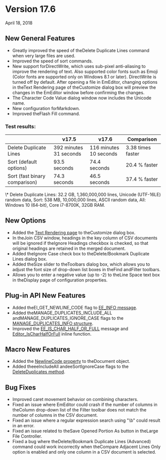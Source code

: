 # Version 17.6

April 18, 2018

## New General Features

- Greatly improved the speed of theDelete Duplicate Lines command when very large files are used.
- Improved the speed of sort commands.
- New support forDirectWrite, which uses sub-pixel anti-aliasing to improve the rendering of text. Also supported color fonts such as Emoji (Color fonts are supported only on Windows 8.1 or later). DirectWrite is turned off by default. After opening a file in EmEditor, changing options in theText Rendering page of theCustomize dialog box will preview the changes in the EmEditor window before confirming the changes.
- The Character Code Value dialog window now includes the Unicode name.
- New configuration forMarkdown.
- Improved theFlash Fill command.

### Test results:

|  | v17.5 | v17.6 | Comparison |
| --- | --- | --- | --- |
| Delete Duplicate Lines | 392 minutes 31 seconds | 116 minutes 10 seconds | 3.38 times faster |
| Sort (default options) | 93.5 seconds | 74.4 seconds | 20.4 % faster |
| Sort (fast binary comparison) | 74.3 seconds | 46.5 seconds | 37.4 % faster |

\\* Delete Duplicate Lines: 32.2 GB, 1,360,000,000 lines, Unicode (UTF-16LE) random data, Sort: 538 MB, 10,000,000 lines, ASCII random data, All: Windows 10 (64-bit), Core i7-8700K, 32GB RAM.

## New Options

- Added the [Text Rendering page](../dlg/customize/text_rendering/index) to theCustomize dialog box.
- In theJoin CSV window, headings in the key column of CSV documents will be ignored if theIgnore Headings checkbox is checked, so that original headings are retained in the merged document.
- Added theIgnore Case check box to theDelete/Bookmark Duplicate Lines dialog box.
- Added theSize slider to theToolbars dialog box, which allows you to adjust the font size of drop-down list boxes in theFind andFilter toolbars.
- Allows you to enter a negative value (up to -2) to theLine Space text box in theDisplay page of configuration properties.

## Plug-in API New Features

- Added theEI\_GET\_NEWLINE\_CODE flag to [EE\_INFO message](../plugin/message/ee_info).
- Added theMANAGE\_DUPLICATES\_INCLUDE\_ALL andMANAGE\_DUPLICATES\_IGNORE\_CASE flags to the [MANAGE\_DUPLICATES\_INFO structure](../plugin/structure/manage_duplicates_info).
- Improved the
[EE\_IS\_CHAR\_HALF\_OR\_FULL](../plugin/message/ee_is_char_half_or_full) message and [Editor\_IsCharHalfOrFull](../plugin/macro/editor_ischarhalforfull) inline function.

## Macro New Features

- Added the [NewlineCode property](../macro/document/newline_code) to theDocument object.
- Added theeeIncludeAll andeeSortIgnoreCase flags to the [DeleteDuplicates method](../macro/document/delete_duplicates).

## Bug Fixes

- Improved caret movement behavior on combining characters.
- Fixed an issue where EmEditor could crash if the number of columns in theColumn drop-down list of the Filter toolbar does not match the number of columns in the CSV document.
- Fixed an issue where a regular expression search using "\\b" could result in an error.
- Fixed an issue related to theSave Opened Portion As button in theLarge File Controller.
- Fixed a bug where theDelete/Bookmark Duplicate Lines (Advanced) command could work incorrectly when theCompare Adjacent Lines Only option is enabled and only one column in a CSV document is selected.
